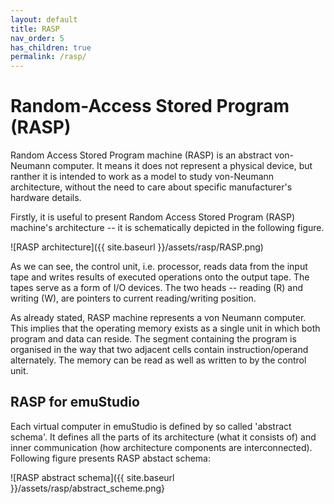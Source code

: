 ```yaml
---
layout: default
title: RASP
nav_order: 5
has_children: true
permalink: /rasp/
---
```


# Random-Access Stored Program (RASP)

Random Access Stored Program machine (RASP) is an abstract von-Neumann computer. It means it does not represent a physical device, but ranther it is intended to work as a model to study von-Neumann architecture, without the need to care about specific manufacturer's hardware details. 

Firstly, it is useful to present Random Access Stored Program (RASP) machine's architecture -- it is schematically depicted in the following figure.

![RASP architecture]({{ site.baseurl }}/assets/rasp/RASP.png)

As we can see, the control unit, i.e. processor, reads data from the input tape and writes results of executed operations onto the output tape. The tapes serve as a form of I/O devices. The two heads -- reading (R) and writing (W), are pointers to current reading/writing position. 

As already stated, RASP machine represents a von Neumann computer. This implies that the operating memory exists as a single unit in which both program and data can reside. The segment containing the program is organised in the way that two adjacent cells contain instruction/operand alternately. 
The memory can be read as well as written to by the control unit.  

## RASP for emuStudio

Each virtual computer in emuStudio is defined by so called 'abstract schema'. It defines all the parts of its architecture (what it consists of) and inner communication (how architecture components are interconnected). Following figure presents RASP abstact schema:

![RASP abstract schema]({{ site.baseurl }}/assets/rasp/abstract_scheme.png}
